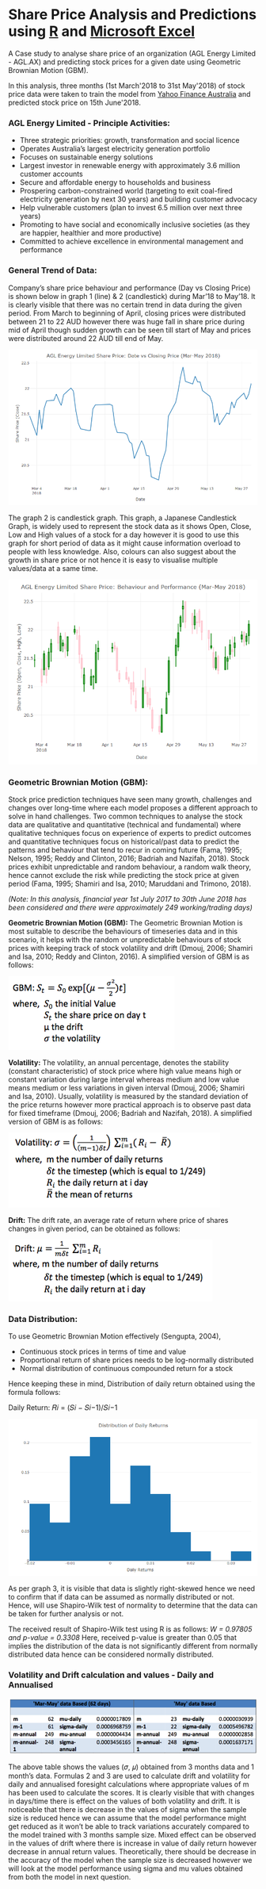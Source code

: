 # Share Price Analysis and Predictions using [R](/Program.R) and [Microsoft Excel](/Calculation.xlsx)

A Case study to analyse share price of an organization (AGL Energy Limited - AGL.AX) and predicting stock prices for a given date using Geometric Brownian Motion (GBM).

In this analysis, three months (1st March'2018 to 31st May'2018) of stock price data were taken to train the model from [Yahoo Finance Australia](https://au.finance.yahoo.com/quote/AGL.AX?p=AGL.AX&.tsrc=fin-srch) and predicted stock price on 15th June'2018.

### AGL Energy Limited - Principle Activities:
- Three strategic priorities: growth, transformation and social licence
- Operates Australia’s largest electricity generation portfolio
- Focuses on sustainable energy solutions
- Largest investor in renewable energy with approximately 3.6 million customer accounts
- Secure and affordable energy to households and business
- Prospering carbon-constrained world (targeting to exit coal-fired electricity generation by next 30 years) and building customer advocacy
- Help vulnerable customers (plan to invest 6.5 million over next three years)
- Promoting to have social and economically inclusive societies (as they are happier, healthier and more productive)
- Committed to achieve excellence in environmental management and performance

### General Trend of Data:
Company’s share price behaviour and performance (Day vs Closing Price) is shown below in graph 1 (line) & 2 (candlestick) during Mar’18 to May’18. It is clearly visible that there was no certain trend in data during the given period. From March to beginning of April, closing prices were distributed between 21 to 22 AUD however there was huge fall in share price during mid of April though sudden growth can be seen till start of May and prices were distributed around 22 AUD till end of May.

![Graph-1](/Images/LineGraph_Overview.png)

The graph 2 is candlestick graph. This graph, a Japanese Candlestick Graph, is widely used to represent the stock data as it shows Open, Close, Low and High values of a stock for a day however it is good to use this graph for short period of data as it might cause information overload to people with less knowledge. Also, colours can also suggest about the growth in share price or not hence it is easy to visualise multiple values/data at a same time.

![Graph-2](/Images/CandlestickGraph_Overview.png)

### Geometric Brownian Motion (GBM):
Stock price prediction techniques have seen many growth, challenges and changes over long-time where each model proposes a different approach to solve in hand challenges. Two common techniques to analyse the stock data are qualitative and quantitative (technical and fundamental) where qualitative techniques focus on experience of experts to predict outcomes and quantitative techniques focus on historical/past data to predict the patterns and behaviour that tend to recur in coming future (Fama, 1995; Nelson, 1995; Reddy and Clinton, 2016; Badriah and Nazifah, 2018). Stock prices exhibit unpredictable and random behaviour, a random walk theory, hence cannot exclude the risk while predicting the stock price at given period (Fama, 1995; Shamiri and Isa, 2010; Maruddani and Trimono, 2018).

*(Note: In this analysis, financial year 1st July 2017 to 30th June 2018 has been considered and there were approximately 249 working/trading days)*

**Geometric Brownian Motion (GBM):** The Geometric Brownian Motion is most suitable to describe the behaviours of timeseries data and in this scenario, it helps with the random or unpredictable behaviours of stock prices with keeping track of stock volatility and drift (Dmouj, 2006; Shamiri and Isa, 2010; Reddy and Clinton, 2016).
A simplified version of GBM is as follows:

![Image-1](/Images/Image1.png)

**Volatility:** The volatility, an annual percentage, denotes the stability (constant characteristic) of stock price where high value means high or constant variation during large interval whereas medium and low value means medium or less variations in given interval (Dmouj, 2006; Shamiri and Isa, 2010). Usually, volatility is measured by the standard deviation of the price returns however more practical approach is to observe past data for fixed timeframe (Dmouj, 2006; Badriah and Nazifah, 2018).
A simplified version of GBM is as follows:

![Image-2](/Images/Image2.png)

**Drift:** The drift rate, an average rate of return where price of shares changes in given period, can be obtained as follows:

![Image-3](/Images/Image3.png)

### Data Distribution:
To use Geometric Brownian Motion effectively (Sengupta, 2004),
- Continuous stock prices in terms of time and value
- Proportional return of share prices needs to be log-normally distributed
- Normal distribution of continuous compounded return for a stock

Hence keeping these in mind,
Distribution of daily return obtained using the formula follows: 

Daily Return: 𝑅𝑖 = (𝑆𝑖 − 𝑆𝑖−1)/𝑆𝑖−1

![Graph-3](/Images/Daily_Return_Distribution.png)

As per graph 3, it is visible that data is slightly right-skewed hence we need to confirm that if data can be assumed as normally distributed or not. Hence, will use Shapiro-Wilk test of normality to determine that the data can be taken for further analysis or not.

The received result of Shapiro-Wilk test using R is as follows:
*W = 0.97805 and p-value = 0.3308*
Here, received p-value is greater than 0.05 that implies the distribution of the data is not significantly different from normally distributed data hence can be considered normally distributed.

### Volatility and Drift calculation and values - Daily and Annualised
![Image-4](/Images/Image4.png)

The above table shows the values (𝜎, 𝜇) obtained from 3 months data and 1 month’s data. Formulas 2 and 3 are used to calculate drift and volatility for daily and annualised foresight calculations where appropriate values of m has been used to calculate the scores. It is clearly visible that with changes in days/time there is effect on the values of both volatility and drift. It is noticeable that there is decrease in the values of sigma when the sample size is reduced hence we can assume that the model performance might get reduced as it won’t be able to track variations accurately compared to the model trained with 3 months sample size. Mixed effect can be observed in the values of drift where there is increase in value of daily return however decrease in annual return values. Theoretically, there should be decrease in the accuracy of the model when the sample size is decreased however we will look at the model performance using sigma and mu values obtained from both the model in next question.
